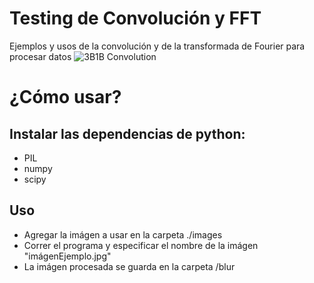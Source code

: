 # Testing de Convolución y FFT
Ejemplos y usos de la convolución y de la transformada de Fourier para procesar datos
![3B1B Convolution]([http://url/to/img.png](https://i.ytimg.com/vi/KuXjwB4LzSA/maxresdefault.jpg))

# ¿Cómo usar?
## Instalar las dependencias de python:
  - PIL
  - numpy
  - scipy

## Uso
- Agregar la imágen a usar en la carpeta ./images
- Correr el programa y especificar el nombre de la imágen "imágenEjemplo.jpg"
- La imágen procesada se guarda en la carpeta /blur
